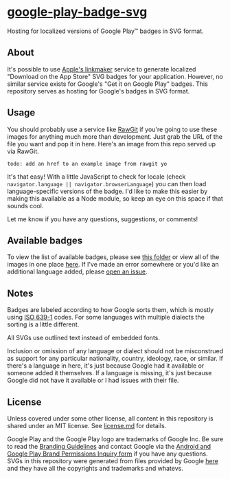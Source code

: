 [google-play-badge-svg](http://steverichey.github.io/google-play-badge-svg/)
=====================

Hosting for localized versions of Google Play™ badges in SVG format.

## About

It's possible to use [Apple's linkmaker](https://linkmaker.itunes.apple.com/us/) service to generate localized "Download on the App Store" SVG badges for your application. However, no similar service exists for Google's "Get it on Google Play" badges. This repository serves as hosting for Google's badges in SVG format.

## Usage

You should probably use a service like [RawGit](https://rawgit.com/) if you're going to use these images for anything much more than development. Just grab the URL of the file you want and pop it in here. Here's an image from this repo served up via RawGit.

`todo: add an href to an example image from rawgit yo`

It's that easy! With a little JavaScript to check for locale (check `navigator.language || navigator.browserLanguage`) you can then load language-specific versions of the badge. I'd like to make this easier by making this available as a Node module, so keep an eye on this space if that sounds cool.

Let me know if you have any questions, suggestions, or comments!

## Available badges

To view the list of available badges, please see [this folder](https://github.com/steverichey/google-play-badge-svg/tree/gh-pages/img) or view all of the images in one place [here](http://steverichey.github.io/google-play-badge-svg/all.html). If I've made an error somewhere or you'd like an additional language added, please [open an issue](https://github.com/steverichey/google-play-badge-svg/issues).

## Notes

Badges are labeled according to how Google sorts them, which is mostly using [ISO 639-1](http://en.wikipedia.org/wiki/List_of_ISO_639-1_codes) codes. For some languages with multiple dialects the sorting is a little different.

All SVGs use outlined text instead of embedded fonts.

Inclusion or omission of any language or dialect should not be misconstrued as support for any particular nationality, country, ideology, race, or similar. If there's a language in here, it's just because Google had it available or someone added it themselves. If a language is missing, it's just because Google did not have it available or I had issues with their file.

## License

Unless covered under some other license, all content in this repository is shared under an MIT license. See [license.md](https://github.com/steverichey/google-play-badge-svg/blob/master/license.md) for details.

Google Play and the Google Play logo are trademarks of Google Inc. Be sure to read the [Branding Guidelines](https://developer.android.com/distribute/tools/promote/brand.html) and contact Google via the [Android and Google Play Brand Permissions Inquiry form](https://support.google.com/googleplay/contact/brand_developer) if you have any questions. SVGs in this repository were generated from files provided by Google [here](https://play.google.com/intl/en_us/badges/) and they have all the copyrights and trademarks and whatevs.
